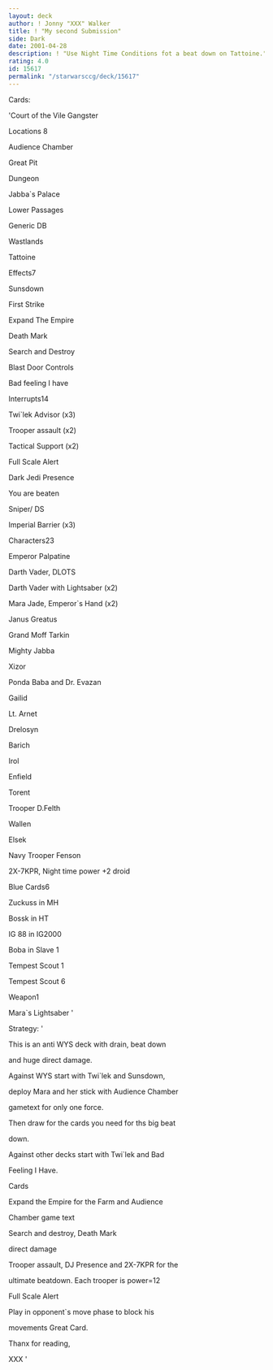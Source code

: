 ```yaml
---
layout: deck
author: ! Jonny "XXX" Walker
title: ! "My second Submission"
side: Dark
date: 2001-04-28
description: ! "Use Night Time Conditions fot a beat down on Tattoine."
rating: 4.0
id: 15617
permalink: "/starwarsccg/deck/15617"
---
```

Cards: 

'Court of the Vile Gangster


Locations 8

Audience Chamber

Great Pit

Dungeon

Jabba`s Palace

Lower Passages

Generic DB

Wastlands

Tattoine


Effects7

Sunsdown

First Strike

Expand The Empire

Death Mark

Search and Destroy

Blast Door Controls

Bad feeling I have


Interrupts14

Twi`lek Advisor (x3)

Trooper assault (x2)

Tactical Support (x2)

Full Scale Alert

Dark Jedi Presence

You are beaten

Sniper/ DS

Imperial Barrier (x3)


Characters23

Emperor Palpatine

Darth Vader, DLOTS

Darth Vader with Lightsaber (x2)

Mara Jade, Emperor`s Hand (x2)

Janus Greatus

Grand Moff Tarkin

Mighty Jabba

Xizor

Ponda Baba and Dr. Evazan

Gailid

Lt. Arnet

Drelosyn

Barich

Irol

Enfield

Torent

Trooper D.Felth

Wallen

Elsek

Navy Trooper Fenson

2X-7KPR, Night time power +2 droid


Blue Cards6

Zuckuss in MH

Bossk in HT

IG 88 in IG2000

Boba in Slave 1

Tempest Scout 1

Tempest Scout 6


Weapon1

Mara`s Lightsaber '

Strategy: '

This is an anti WYS deck with drain, beat down 

and huge direct damage.


Against WYS start with Twi`lek and Sunsdown,

deploy Mara and her stick with Audience Chamber

gametext for only one force.

Then draw for the cards you need for ths big beat

down.


Against other decks start with Twi`lek and Bad

Feeling I Have.


Cards


Expand the Empire for the Farm and Audience

Chamber game text


Search and destroy, Death Mark

direct damage


Trooper assault, DJ Presence and 2X-7KPR for the

ultimate beatdown. Each trooper is power=12


Full Scale Alert

Play in opponent`s move phase to block his

movements Great Card.



Thanx for reading,

XXX '
